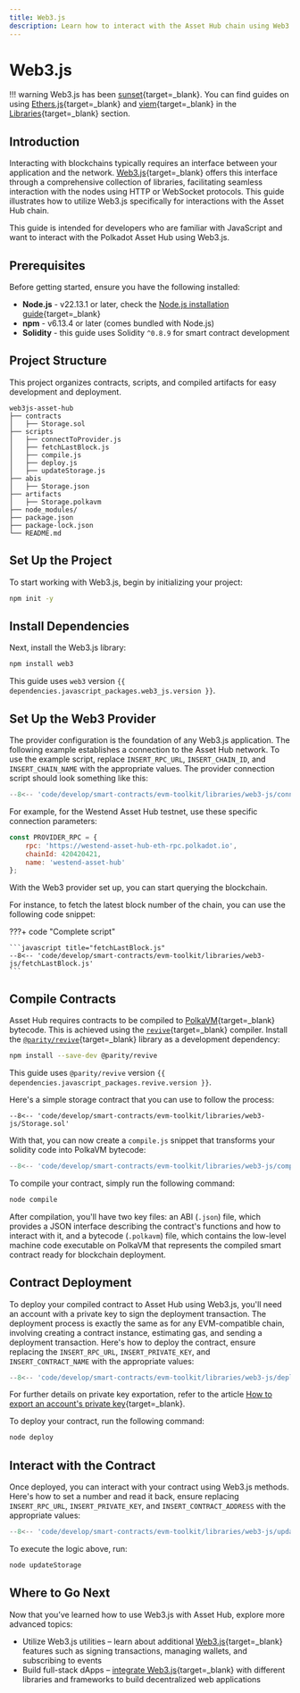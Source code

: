 ```yaml
---
title: Web3.js
description: Learn how to interact with the Asset Hub chain using Web3.js, deploying Solidity contracts, and interacting with deployed smart contracts.
---
```


# Web3.js

!!! warning
    Web3.js has been [sunset](https://blog.chainsafe.io/web3-js-sunset/){target=\_blank}. You can find guides on using [Ethers.js](/develop/smart-contracts/libraries/ethers-js){target=\_blank} and [viem](/develop/smart-contracts/libraries/viem){target=\_blank} in the [Libraries](/develop/smart-contracts/libraries/){target=\_blank} section. 

## Introduction

Interacting with blockchains typically requires an interface between your application and the network. [Web3.js](https://web3js.readthedocs.io/){target=\_blank} offers this interface through a comprehensive collection of libraries, facilitating seamless interaction with the nodes using HTTP or WebSocket protocols. This guide illustrates how to utilize Web3.js specifically for interactions with the Asset Hub chain.

This guide is intended for developers who are familiar with JavaScript and want to interact with the Polkadot Asset Hub using Web3.js.

## Prerequisites

Before getting started, ensure you have the following installed:

- **Node.js** - v22.13.1 or later, check the [Node.js installation guide](https://nodejs.org/en/download/current/){target=\_blank}
- **npm** - v6.13.4 or later (comes bundled with Node.js)
- **Solidity** - this guide uses Solidity `^0.8.9` for smart contract development

## Project Structure

This project organizes contracts, scripts, and compiled artifacts for easy development and deployment.

```text title="Web3.js Asset Hub"
web3js-asset-hub
├── contracts
│   ├── Storage.sol
├── scripts
│   ├── connectToProvider.js
│   ├── fetchLastBlock.js
│   ├── compile.js
│   ├── deploy.js
│   ├── updateStorage.js
├── abis
│   ├── Storage.json
├── artifacts
│   ├── Storage.polkavm
├── node_modules/
├── package.json
├── package-lock.json
└── README.md
```

## Set Up the Project

To start working with Web3.js, begin by initializing your project:

```bash
npm init -y
```

## Install Dependencies

Next, install the Web3.js library:

```bash
npm install web3
```

This guide uses `web3` version `{{ dependencies.javascript_packages.web3_js.version }}`.

## Set Up the Web3 Provider

The provider configuration is the foundation of any Web3.js application. The following example establishes a connection to the Asset Hub network. To use the example script, replace `INSERT_RPC_URL`, `INSERT_CHAIN_ID`, and `INSERT_CHAIN_NAME` with the appropriate values. The provider connection script should look something like this:

```javascript title="connectToProvider.js"
--8<-- 'code/develop/smart-contracts/evm-toolkit/libraries/web3-js/connectToProvider.js'
```

For example, for the Westend Asset Hub testnet, use these specific connection parameters:

```js
const PROVIDER_RPC = {
    rpc: 'https://westend-asset-hub-eth-rpc.polkadot.io',
    chainId: 420420421,
    name: 'westend-asset-hub'
};
```
With the Web3 provider set up, you can start querying the blockchain.

For instance, to fetch the latest block number of the chain, you can use the following code snippet:

???+ code "Complete script"

    ```javascript title="fetchLastBlock.js"
    --8<-- 'code/develop/smart-contracts/evm-toolkit/libraries/web3-js/fetchLastBlock.js'
    ```

## Compile Contracts

Asset Hub requires contracts to be compiled to [PolkaVM](/polkadot-protocol/smart-contracts-basics/polkavm-design){target=\_blank} bytecode. This is achieved using the [`revive`](https://github.com/paritytech/revive){target=\_blank} compiler. Install the [`@parity/revive`](https://github.com/paritytech/js-revive){target=\_blank} library as a development dependency:

```bash
npm install --save-dev @parity/revive
```

This guide uses `@parity/revive` version `{{ dependencies.javascript_packages.revive.version }}`.

Here's a simple storage contract that you can use to follow the process:

```solidity title="Storage.sol"
--8<-- 'code/develop/smart-contracts/evm-toolkit/libraries/web3-js/Storage.sol'
```

With that, you can now create a `compile.js` snippet that transforms your solidity code into PolkaVM bytecode:

```javascript title="compile.js"
--8<-- 'code/develop/smart-contracts/evm-toolkit/libraries/web3-js/compile.js'
```

To compile your contract, simply run the following command:

```bash
node compile
```

After compilation, you'll have two key files: an ABI (`.json`) file, which provides a JSON interface describing the contract's functions and how to interact with it, and a bytecode (`.polkavm`) file, which contains the low-level machine code executable on PolkaVM that represents the compiled smart contract ready for blockchain deployment.

## Contract Deployment

To deploy your compiled contract to Asset Hub using Web3.js, you'll need an account with a private key to sign the deployment transaction. The deployment process is exactly the same as for any EVM-compatible chain, involving creating a contract instance, estimating gas, and sending a deployment transaction. Here's how to deploy the contract, ensure replacing the `INSERT_RPC_URL`, `INSERT_PRIVATE_KEY`, and `INSERT_CONTRACT_NAME` with the appropriate values:

```javascript title="deploy.js"
--8<-- 'code/develop/smart-contracts/evm-toolkit/libraries/web3-js/deploy.js'
```

For further details on private key exportation, refer to the article [How to export an account's private key](https://support.metamask.io/configure/accounts/how-to-export-an-accounts-private-key/){target=\_blank}.

To deploy your contract, run the following command:

```bash
node deploy
```

## Interact with the Contract

Once deployed, you can interact with your contract using Web3.js methods. Here's how to set a number and read it back, ensure replacing `INSERT_RPC_URL`, `INSERT_PRIVATE_KEY`, and `INSERT_CONTRACT_ADDRESS` with the appropriate values:

```javascript title="updateStorage.js"
--8<-- 'code/develop/smart-contracts/evm-toolkit/libraries/web3-js/updateStorage.js'
```

To execute the logic above, run:

```bash
node updateStorage
```

## Where to Go Next

Now that you’ve learned how to use Web3.js with Asset Hub, explore more advanced topics:

- Utilize Web3.js utilities – learn about additional [Web3.js](https://docs.web3js.org/){target=\_blank} features such as signing transactions, managing wallets, and subscribing to events
- Build full-stack dApps – [integrate Web3.js](https://docs.web3js.org/guides/dapps/intermediate-dapp){target=\_blank} with different libraries and frameworks to build decentralized web applications